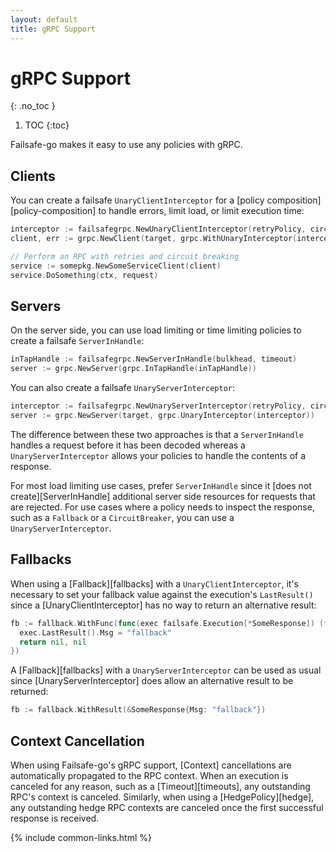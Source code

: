 ```yaml
---
layout: default
title: gRPC Support
---
```


# gRPC Support
{: .no_toc }

1. TOC
{:toc}

Failsafe-go makes it easy to use any policies with gRPC. 

## Clients

You can create a failsafe `UnaryClientInterceptor` for a [policy composition][policy-composition] to handle errors, limit load, or limit execution time:

```go
interceptor := failsafegrpc.NewUnaryClientInterceptor(retryPolicy, circuitBreaker)
client, err := grpc.NewClient(target, grpc.WithUnaryInterceptor(interceptor))

// Perform an RPC with retries and circuit breaking
service := somepkg.NewSomeServiceClient(client)
service.DoSomething(ctx, request)
```

## Servers

On the server side, you can use load limiting or time limiting policies to create a failsafe `ServerInHandle`:

```go
inTapHandle := failsafegrpc.NewServerInHandle(bulkhead, timeout)
server := grpc.NewServer(grpc.InTapHandle(inTapHandle))
```

You can also create a failsafe `UnaryServerInterceptor`:

```go
interceptor := failsafegrpc.NewUnaryServerInterceptor(retryPolicy, circuitBreaker)
server := grpc.NewServer(target, grpc.UnaryInterceptor(interceptor))
```

The difference between these two approaches is that a `ServerInHandle` handles a request before it has been decoded whereas a `UnaryServerInterceptor` allows your policies to handle the contents of a response. 

For most load limiting use cases, prefer `ServerInHandle` since it [does not create][ServerInHandle] additional server side resources for requests that are rejected. For use cases where a policy needs to inspect the response, such as a `Fallback` or a `CircuitBreaker`, you can use a `UnaryServerInterceptor`.

## Fallbacks

When using a [Fallback][fallbacks] with a `UnaryClientInterceptor`, it's necessary to set your fallback value against the execution's `LastResult()` since a [UnaryClientInterceptor] has no way to return an alternative result:

```go
fb := fallback.WithFunc(func(exec failsafe.Execution[*SomeResponse]) (*SomeResponse, error) {
  exec.LastResult().Msg = "fallback"
  return nil, nil
})
```

A [Fallback][fallbacks] with a `UnaryServerInterceptor` can be used as usual since [UnaryServerInterceptor] does allow an alternative result to be returned:

```go
fb := fallback.WithResult(&SomeResponse{Msg: "fallback"})
```

## Context Cancellation

When using Failsafe-go's gRPC support, [Context] cancellations are automatically propagated to the RPC context. When an execution is canceled for any reason, such as a [Timeout][timeouts], any outstanding RPC's context is canceled. Similarly, when using a [HedgePolicy][hedge], any outstanding hedge RPC contexts are canceled once the first successful response is received.

{% include common-links.html %}
